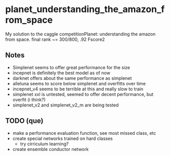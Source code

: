 # planet_understanding_the_amazon_from_space
My solution to the caggle competitionPlanet: understanding the amazon from space.
final rank ~= 300/800, .92 Fscore2


## Notes
* Simplenet seems to offer great performance for the size
* incepnet is definitely the best model as of now
* darknet offers about the same performance as simplenet
* alleluna seems to score below simplenet and overfitts over time
* incepnet_v4 seems to be terrible at this and really slow to train
* simplenet xxl is untested, seemed to offer decent performance, but overfit (i think?)
* simplenet_v2 and simplenet_v2_m are being tested

## TODO (que)
* make a performance evaluation function, see most missed class, etc
* create special networks trained on hard classes
    * try cirriculum learning?
* create ensemble conductor network
